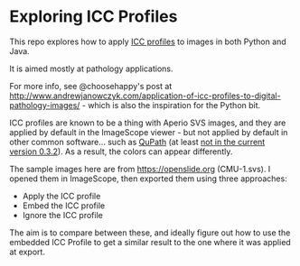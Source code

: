 # Exploring ICC Profiles

This repo explores how to apply [ICC profiles](https://en.wikipedia.org/wiki/ICC_profile) to images in both Python and Java.

It is aimed mostly at pathology applications.

For more info, see @choosehappy's post at http://www.andrewjanowczyk.com/application-of-icc-profiles-to-digital-pathology-images/ - which is also the inspiration for the Python bit.

ICC profiles are known to be a thing with Aperio SVS images, and they are applied by default in the ImageScope viewer - but not applied by default in other common software... such as [QuPath](http://qupath.github.io) (at least [not in the current version 0.3.2](https://forum.image.sc/t/color-discrepancy-qupath-x-imagescope-leica-gt450/57948/2)).
As a result, the colors can appear differently.

The sample images here are from https://openslide.org (CMU-1.svs).
I opened them in ImageScope, then exported them using three approaches:

* Apply the ICC profile
* Embed the ICC profile
* Ignore the ICC profile

The aim is to compare between these, and ideally figure out how to use the embedded ICC Profile to get a similar result to the one where it was applied at export.